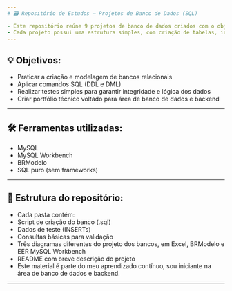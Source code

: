 ```yaml
---
# 🗃️ Repositório de Estudos – Projetos de Banco de Dados (SQL)

- Este repositório reúne 9 projetos de banco de dados criados com o objetivo de praticar e desenvolver habilidades em SQL e modelagem de dados. 
- Cada projeto possui uma estrutura simples, com criação de tabelas, inserção de dados e testes básicos para validar o funcionamento do banco.
---
```

## 💡 Objetivos:

- Praticar a criação e modelagem de bancos relacionais
- Aplicar comandos SQL (DDL e DML)
- Realizar testes simples para garantir integridade e lógica dos dados
- Criar portfólio técnico voltado para área de banco de dados e backend

---
## 🛠️ Ferramentas utilizadas:
- MySQL
- MySQL Workbench
- BRModelo
- SQL puro (sem frameworks)

---
## 📁 Estrutura do repositório:
- Cada pasta contém:
- Script de criação do banco (.sql)
- Dados de teste (INSERTs)
- Consultas básicas para validação
- Três diagramas diferentes do projeto dos bancos, em Excel, BRModelo e EER MySQL Workbench
- README com breve descrição do projeto
- Este material é parte do meu aprendizado contínuo, sou iniciante na área de banco de dados e backend.
---
